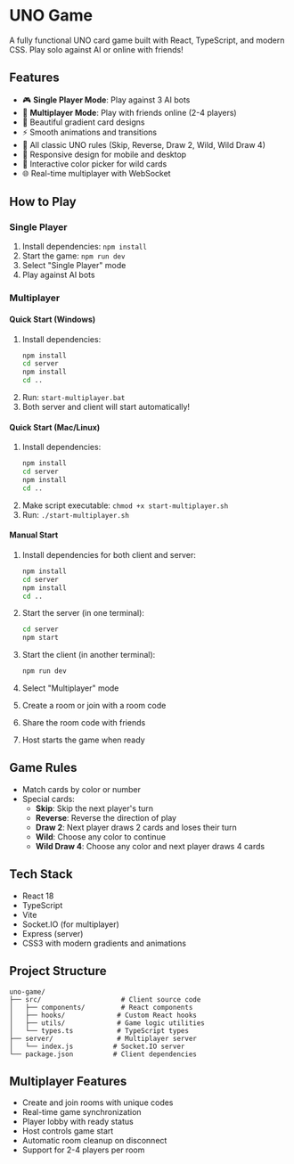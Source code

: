 # UNO Game

A fully functional UNO card game built with React, TypeScript, and modern CSS. Play solo against AI or online with friends!

## Features

- 🎮 **Single Player Mode**: Play against 3 AI bots
- 👥 **Multiplayer Mode**: Play with friends online (2-4 players)
- 🎨 Beautiful gradient card designs
- ⚡ Smooth animations and transitions
- 🔄 All classic UNO rules (Skip, Reverse, Draw 2, Wild, Wild Draw 4)
- 📱 Responsive design for mobile and desktop
- 🎯 Interactive color picker for wild cards
- 🌐 Real-time multiplayer with WebSocket

## How to Play

### Single Player
1. Install dependencies: `npm install`
2. Start the game: `npm run dev`
3. Select "Single Player" mode
4. Play against AI bots

### Multiplayer

#### Quick Start (Windows)
1. Install dependencies:
   ```bash
   npm install
   cd server
   npm install
   cd ..
   ```
2. Run: `start-multiplayer.bat`
3. Both server and client will start automatically!

#### Quick Start (Mac/Linux)
1. Install dependencies:
   ```bash
   npm install
   cd server
   npm install
   cd ..
   ```
2. Make script executable: `chmod +x start-multiplayer.sh`
3. Run: `./start-multiplayer.sh`

#### Manual Start
1. Install dependencies for both client and server:
   ```bash
   npm install
   cd server
   npm install
   cd ..
   ```

2. Start the server (in one terminal):
   ```bash
   cd server
   npm start
   ```

3. Start the client (in another terminal):
   ```bash
   npm run dev
   ```

4. Select "Multiplayer" mode
5. Create a room or join with a room code
6. Share the room code with friends
7. Host starts the game when ready

## Game Rules

- Match cards by color or number
- Special cards:
  - **Skip**: Skip the next player's turn
  - **Reverse**: Reverse the direction of play
  - **Draw 2**: Next player draws 2 cards and loses their turn
  - **Wild**: Choose any color to continue
  - **Wild Draw 4**: Choose any color and next player draws 4 cards

## Tech Stack

- React 18
- TypeScript
- Vite
- Socket.IO (for multiplayer)
- Express (server)
- CSS3 with modern gradients and animations

## Project Structure

```
uno-game/
├── src/                    # Client source code
│   ├── components/         # React components
│   ├── hooks/             # Custom React hooks
│   ├── utils/             # Game logic utilities
│   └── types.ts           # TypeScript types
├── server/                # Multiplayer server
│   └── index.js          # Socket.IO server
└── package.json          # Client dependencies
```

## Multiplayer Features

- Create and join rooms with unique codes
- Real-time game synchronization
- Player lobby with ready status
- Host controls game start
- Automatic room cleanup on disconnect
- Support for 2-4 players per room
